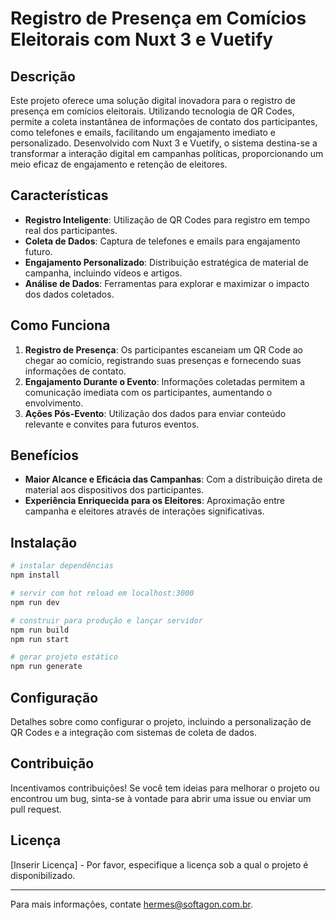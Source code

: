
# Registro de Presença em Comícios Eleitorais com Nuxt 3 e Vuetify

## Descrição

Este projeto oferece uma solução digital inovadora para o registro de presença em comícios eleitorais. Utilizando tecnologia de QR Codes, permite a coleta instantânea de informações de contato dos participantes, como telefones e emails, facilitando um engajamento imediato e personalizado. Desenvolvido com Nuxt 3 e Vuetify, o sistema destina-se a transformar a interação digital em campanhas políticas, proporcionando um meio eficaz de engajamento e retenção de eleitores.

## Características

- **Registro Inteligente**: Utilização de QR Codes para registro em tempo real dos participantes.
- **Coleta de Dados**: Captura de telefones e emails para engajamento futuro.
- **Engajamento Personalizado**: Distribuição estratégica de material de campanha, incluindo vídeos e artigos.
- **Análise de Dados**: Ferramentas para explorar e maximizar o impacto dos dados coletados.

## Como Funciona

1. **Registro de Presença**: Os participantes escaneiam um QR Code ao chegar ao comício, registrando suas presenças e fornecendo suas informações de contato.
2. **Engajamento Durante o Evento**: Informações coletadas permitem a comunicação imediata com os participantes, aumentando o envolvimento.
3. **Ações Pós-Evento**: Utilização dos dados para enviar conteúdo relevante e convites para futuros eventos.

## Benefícios

- **Maior Alcance e Eficácia das Campanhas**: Com a distribuição direta de material aos dispositivos dos participantes.
- **Experiência Enriquecida para os Eleitores**: Aproximação entre campanha e eleitores através de interações significativas.

## Instalação

```bash
# instalar dependências
npm install

# servir com hot reload em localhost:3000
npm run dev

# construir para produção e lançar servidor
npm run build
npm run start

# gerar projeto estático
npm run generate
```

## Configuração

Detalhes sobre como configurar o projeto, incluindo a personalização de QR Codes e a integração com sistemas de coleta de dados.

## Contribuição

Incentivamos contribuições! Se você tem ideias para melhorar o projeto ou encontrou um bug, sinta-se à vontade para abrir uma issue ou enviar um pull request.

## Licença

[Inserir Licença] - Por favor, especifique a licença sob a qual o projeto é disponibilizado.

---

Para mais informações, contate hermes@softagon.com.br.

